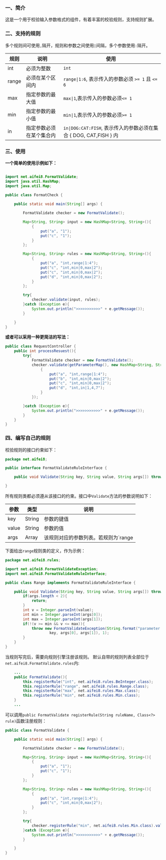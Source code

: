 ### 一、简介

这是一个用于校验输入参数格式的组件，有着丰富的校验规则，支持规则扩展。

### 二、支持的规则

多个规则间可使用`,`隔开，规则和参数之间使用`|`间隔，多个参数使用`:`隔开。

| 规则  | 说明                     | 使用                                                              |
| --    | --                       | --                                                                |
| int   | 必须为整数               | `int`                                                             |
| range | 必须在某个区间内         | `range\|1:6`, 表示传入的参数必须 `>= 1` 且 `<= 6`                 |
| max   | 指定参数的最大值         | `max\|1`,表示传入的参数必须`<= 1`                                 |
| min   | 指定参数的最小值         | `min\|1`,表示传入的参数必须`>= 1`                                 |
| in    | 指定参数必须在某个集合内 | `in\|DOG:CAT:FISH`, 表示传入的参数必须在集合 { DOG, CAT,FISH } 内 |

### 三、使用

**一个简单的使用示例如下：**

```java

import net.aifei8.FormatValidate;
import java.util.HashMap;
import java.util.Map;

public class FormatCheck {
    
    public static void main(String[] args) {

        FormatValidate checker = new FormatValidate();

        Map<String, String> input = new HashMap<String, String>(){
            {
                put("a", "1");
                put("c", "1");
            }
        };

        Map<String, String> rules = new HashMap<String, String>(){
            {
                put("a", "int,range|1:4");
                put("c", "int,min|0,max|2");
                put("c", "int,min|0,max|2");
                put("d", "int,min|0,max|2");
            }
        };

        try{
            checker.validate(input, rules);
        }catch (Exception e){
            System.out.println(">>>>>>>>>>>" + e.getMessage());
        }

    }
}
```

**或者可以采用一种更简洁的写法：**

```java
public class RequestController {
    public int processResuest(){
        try{
            FormatValidate checker = new FormatValidate();
            checker.validate(getParameterMap(), new HashMap<String, String>(){
                {
                    put("a", "int,range|1:4");
                    put("b", "int,min|0,max|2");
                    put("c", "int,min|0,max|2");
                    put("d", "int,in|1,4,7");
                }
            });

        }catch (Exception e){
            System.out.println(">>>>>>>>>>>" + e.getMessage());
        }
    } 
}
```


### 四、编写自己的规则

校验规则的接口约束如下：

```java
package net.aifei8;

public interface FormatValidateRuleInterface {

    public void Validate(String key, String value, String args[]) throws Exception;

}

```

所有规则类都必须遵从该接口的约束。接口中`Validate`方法的参数说明如下：

| 参数  | 类型   | 说明                                 |
| --    | --     | --                                   |
| key   | String | 参数的键值                           |
| value | String | 参数的值                             |
| args  | Array  | 该规则对应的参数列表。若规则为`range | 1:6`, 那么`args`数组中的值依次为1、6 |

下面给出`range`规则类的定义，作为示例：

```java
package net.aifei8.rules;

import net.aifei8.FormatValidateException;
import net.aifei8.FormatValidateRuleInterface;

public class Range implements FormatValidateRuleInterface {

    public void Validate(String key, String value, String args[]) throws FormatValidateException{
        if(args.length < 2){
            return;
        }
        int v = Integer.parseInt(value);
        int min = Integer.parseInt(args[0]);
        int max = Integer.parseInt(args[1]);
        if(!(v >= min && v <= max)){
            throw new FormatValidateException(String.format("parameter %s must more than %s and less than %s",
                    key, args[0], args[1]), 1);
        }
    }
}
```

当规则写完后，需要向规则引擎注册该规则。 默认自带的规则列表全部位于`net.aifei8.FormatValidate.rules`内:

```java
    ...
    public FormatValidate(){
        this.registerRule("int", net.aifei8.rules.BeInteger.class);
        this.registerRule("range", net.aifei8.rules.Range.class);
        this.registerRule("max", net.aifei8.rules.Max.class);
        this.registerRule("min", net.aifei8.rules.Min.class);
    }
    ...
```

可以调用`public FormatValidate registerRule(String ruleName, Class<?> rule)`函数注册规则：

```java
public class FormatValidate {

    public static void main(String[] args) {

        FormatValidate checker = new FormatValidate();

        Map<String, String> input = new HashMap<String, String>(){
            {
                put("a", "1");
                put("c", "1");
            }
        };

        Map<String, String> rules = new HashMap<String, String>(){
            {
                put("a", "int,range|1:4");
                put("c", "int,min|0,max|2");
            }
        };

        try{
            checker.registerRule("min", net.aifei8.rules.Min.class).validate(input, rules);
        }catch (Exception e){
            System.out.println(">>>>>>>>>>>" + e.getMessage());
        }

    }
}


```
